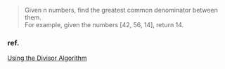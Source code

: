 > Given n numbers, find the greatest common denominator between them.  
For example, given the numbers [42, 56, 14], return 14.

### ref.
[Using the Divisor Algorithm](https://www.wikihow.com/Find-the-Greatest-Common-Divisor-of-Two-Integers)
